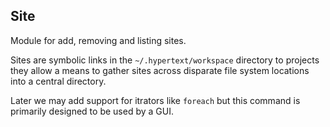 ## Site

Module for add, removing and listing sites.

Sites are symbolic links in the `~/.hypertext/workspace` directory to projects they allow a means to gather sites across disparate file system locations into a central directory.

Later we may add support for itrators like `foreach` but this command is primarily designed to be used by a GUI.
